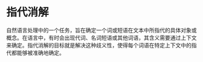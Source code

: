 # 指代消解
自然语言处理中的一个任务，旨在确定一个词或短语在文本中所指代的具体对象或概念。在语言中，有时会出现代词、名词短语或其他词语，其含义需要通过上下文来确定。指代消解的目标就是解决这种歧义性，使得每个词语在特定上下文中的指代都能够被准确地确定。
